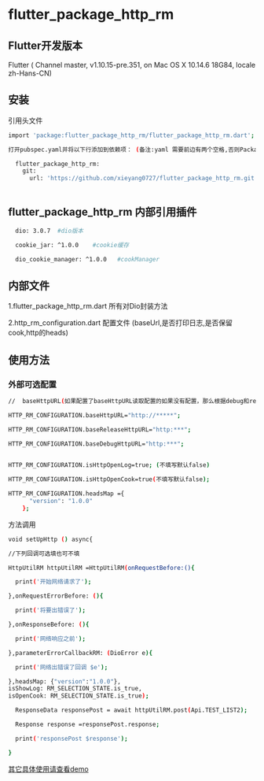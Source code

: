 # flutter_package_http_rm

## Flutter开发版本
 Flutter ( Channel master, v1.10.15-pre.351, on Mac OS X 10.14.6 18G84, locale
 zh-Hans-CN)

## 安装
引用头文件
```bash
import 'package:flutter_package_http_rm/flutter_package_http_rm.dart';
```

```bash
打开pubspec.yaml并将以下行添加到依赖项： (备注:yaml 需要前边有两个空格,否则Packages get失败)

  flutter_package_http_rm:
    git:
      url: 'https://github.com/xieyang0727/flutter_package_http_rm.git'
   
```

## flutter_package_http_rm 内部引用插件
```bash
  dio: 3.0.7  #dio版本

  cookie_jar: ^1.0.0    #cookie缓存

  dio_cookie_manager: ^1.0.0   #cookManager
```

## 内部文件

1.flutter_package_http_rm.dart   所有对Dio封装方法

2.http_rm_configuration.dart 配置文件 (baseUrl,是否打印日志,是否保留cook,http的heads)

## 使用方法

### 外部可选配置
```bash
//  baseHttpURL(如果配置了baseHttpURL读取配置的如果没有配置，那么根据debug和release自动读取baseReleaseHttpURL和baseDebugHttpURL)

HTTP_RM_CONFIGURATION.baseHttpURL="http://*****"; 

HTTP_RM_CONFIGURATION.baseReleaseHttpURL="http:***";

HTTP_RM_CONFIGURATION.baseDebugHttpURL="http:***";

    
HTTP_RM_CONFIGURATION.isHttpOpenLog=true; (不填写默认false)

HTTP_RM_CONFIGURATION.isHttpOpenCook=true(不填写默认false);

HTTP_RM_CONFIGURATION.headsMap ={
      "version": "1.0.0"
    };
```
方法调用
```bash 
void setUpHttp () async{

//下列回调可选填也可不填

HttpUtilRM httpUtilRM =HttpUtilRM(onRequestBefore:(){

  print('开始网络请求了');

},onRequestErrorBefore: (){

  print('将要出错误了');

},onResponseBefore: (){

  print('网络响应之前');

},parameterErrorCallbackRM: (DioError e){

  print('网络出错误了回调 $e');

},headsMap: {"version":"1.0.0"},
isShowLog: RM_SELECTION_STATE.is_true,
isOpenCook: RM_SELECTION_STATE.is_true);

  ResponseData responsePost = await httpUtilRM.post(Api.TEST_LIST2);

  Response response =responsePost.response;

  print('responsePost $response');

}
```

[其它具体使用请查看demo](https://github.com/xieyang0727/flutterHttpDemo) 


